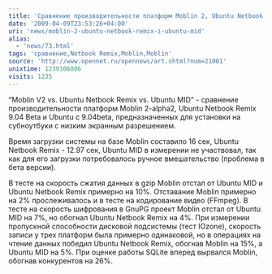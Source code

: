 ```yaml
---
title: 'Сравнение производительности платформ Moblin 2, Ubuntu Netbook Remix и Ubuntu MID'
date: '2009-04-09T23:53:26+04:00'
uri: 'news/moblin-2-ubuntu-netbook-remix-i-ubuntu-mid'
alias: 
  - 'news/73.html'
tags: 'сравнение,Netbook Remix,Moblin,Moblin'
source: 'http://www.opennet.ru/opennews/art.shtml?num=21001'
unixtime: 1239306806
visits: 1235
---
```

“Moblin V2 vs. Ubuntu Netbook Remix vs. Ubuntu MID” - сравнение производительности платформ Moblin 2-alpha2, Ubuntu Netbook Remix 9.04 Beta и Ubuntu c 9.04beta, предназначенных для установки на субноутбуки с низким экранным разрешением.

Время загрузки системы на базе Moblin составило 16 сек, Ubuntu Netbook Remix - 12.97 сек, Ubuntu MID в измерении не участвовал, так как для его загрузки потребовалось ручное вмешательство (проблема в бета версии).

В тесте на скорость сжатия данных в gzip Moblin отстал от Ubuntu MID и Ubuntu Netbook Remix примерно на 10%. Отставание Moblin примерно на 2% прослеживалось и в тесте на кодирование видео (FFmpeg). В тесте на скорость шифрования в GnuPG проект Moblin отстал от Ubuntu MID на 7%, но обогнал Ubuntu Netbook Remix на 4%. При измерении пропускной способности дисковой подсистемы (тест IOzone), скорость записи у трех платформ была примерно одинаковой, но в операциях на чтение данных победил Ubuntu Netbook Remix, обогнав Moblin на 15%, а Ubuntu MID на 5%. При оценке работы SQLite вперед вырвался Moblin, обогнав конкурентов на 26%.
